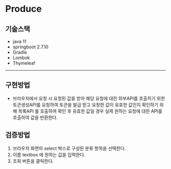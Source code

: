 # Produce

## 기술스택

- java 11
- springboot 2.7.10
- Gradle
- Lombok
- Thymeleaf

---
## 구현방법

- 브라우저에서 요청 시 요청된 값을 받아 해당 요청에 대한 외부API를 호출하기 위한 토큰생성API를 요청하여 토큰을 발급 받고
요청한 값이 유효한 값인지 확인하기 위해 목록API 를 호출하여 확인 후 유효한 값일 경우 실제 원하는 요청에 대한 API를 호출하여 값을 반환한다.

## 검증방법

1. 브라우저 화면의 select 박스로 구성된 분류 항목을 선택한다.
2. 이름 textbox 에 원하는 값을 입력한다.
3. 조회 버튼을 클릭한다.
